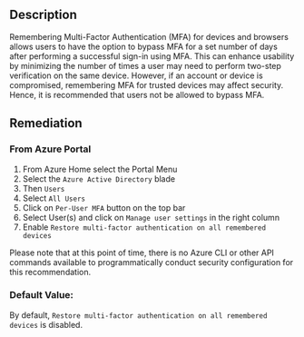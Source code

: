 ## Description

Remembering Multi-Factor Authentication (MFA) for devices and browsers allows users to have the option to bypass MFA for a set number of days after performing a successful sign-in using MFA. This can enhance usability by minimizing the number of times a user may need to perform two-step verification on the same device. However, if an account or device is compromised, remembering MFA for trusted devices may affect
security. Hence, it is recommended that users not be allowed to bypass MFA.

## Remediation

### From Azure Portal

  1. From Azure Home select the Portal Menu
  2. Select the `Azure Active Directory` blade
  3. Then `Users`
  4. Select `All Users`
  5. Click on `Per-User MFA` button on the top bar
  6. Select User(s) and click on `Manage user settings` in the right column
  7. Enable `Restore multi-factor authentication on all remembered devices`

Please note that at this point of time, there is no Azure CLI or other API commands available to programmatically conduct security configuration for this recommendation.

### Default Value:

By default, `Restore multi-factor authentication on all remembered devices` is disabled.